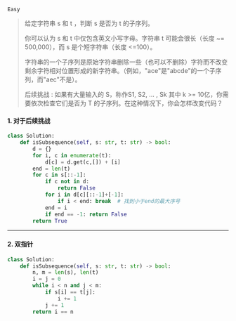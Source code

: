 `Easy`

> 给定字符串 s 和 t ，判断 s 是否为 t 的子序列。
>
> 你可以认为 s 和 t 中仅包含英文小写字母。字符串 t 可能会很长（长度 ~= 500,000），而 s 是个短字符串（长度 <=100）。
>
> 字符串的一个子序列是原始字符串删除一些（也可以不删除）字符而不改变剩余字符相对位置形成的新字符串。（例如，"ace"是"abcde"的一个子序列，而"aec"不是）。
>
> 后续挑战 : 如果有大量输入的 S，称作S1, S2, ... , Sk 其中 k >= 10亿，你需要依次检查它们是否为 T 的子序列。在这种情况下，你会怎样改变代码？
>

#### 1. 对于后续挑战

```python
class Solution:
    def isSubsequence(self, s: str, t: str) -> bool:
        d = {}
        for i, c in enumerate(t):
            d[c] = d.get(c,[]) + [i]
        end = len(t)
        for c in s[::-1]:
            if c not in d:
                return False
            for i in d[c][::-1]+[-1]:
                if i < end: break  # 找到小于end的最大序号
            end = i
            if end == -1: return False  
        return True
```



---

#### 2. 双指针

```python
class Solution:
    def isSubsequence(self, s: str, t: str) -> bool:
        n, m = len(s), len(t)
        i = j = 0
        while i < n and j < m:
            if s[i] == t[j]:
                i += 1
            j += 1
        return i == n
```

